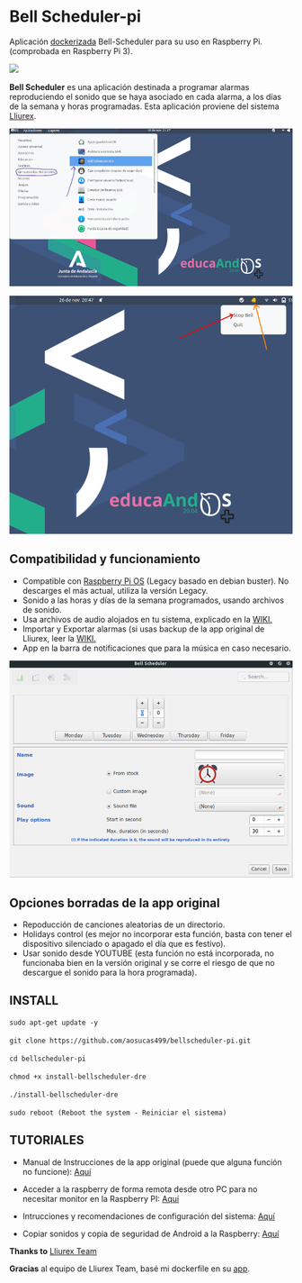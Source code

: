 # Bell Scheduler-pi

Aplicación [dockerizada](https://www.docker.com/) Bell-Scheduler para su uso en Raspberry Pi. (comprobada en Raspberry Pi 3).

![](https://www.kubii.es/7147-large_default/raspberry-pi-3-modelo-b-1-gb-kubii.jpg)

**Bell Scheduler** es una aplicación destinada a programar alarmas reproduciendo el sonido que se haya asociado en cada alarma, a los días de la semana y horas programadas.
Esta aplicación proviene del sistema [Lliurex](https://portal.edu.gva.es/lliurex/va/descarregues/).

![](https://github.com/aosucas499/bellscheduler-dre/raw/main/icons/bellscheduler-place.png)

![](https://github.com/aosucas499/bellscheduler-dre/raw/main/bellscheduler-dre-appindicator/screenshot.png)

## Compatibilidad y funcionamiento
+ Compatible con [Raspberry Pi OS](https://www.raspberrypi.com/software/operating-systems/#raspberry-pi-os-legacy) (Legacy basado en debian buster). No descarges el más actual, utiliza la versión Legacy.
+ Sonido a las horas y días de la semana programados, usando archivos de sonido.
+ Usa archivos de audio alojados en tu sistema, explicado en la [WIKI.](https://github.com/aosucas499/bellscheduler-pi/wiki/Usar-archivos-de-audio-con-el-programa)
+ Importar y Exportar alarmas (si usas backup de la app original de Lliurex, leer la [WIKI.](https://github.com/aosucas499/bellscheduler-pi/wiki/Exportar-alarmas-de-la-app-original-de-lliurex)
+ App en la barra de notificaciones que para la música en caso necesario.

![](https://github.com/aosucas499/bellscheduler-dre/raw/main/icons/bell-scheduler-dre.png)

## Opciones borradas de la app original
+ Repoducción de canciones aleatorias de un directorio.
+ Holidays control (es mejor no incorporar esta función, basta con tener el dispositivo silenciado o apagado el día que es festivo).
+ Usar sonido desde YOUTUBE (esta función no está incorporada, no funcionaba bien en la versión original y se corre el riesgo de que no descargue el sonido para la hora programada).

## INSTALL

    sudo apt-get update -y

    git clone https://github.com/aosucas499/bellscheduler-pi.git

    cd bellscheduler-pi
    
    chmod +x install-bellscheduler-dre

    ./install-bellscheduler-dre
    
    sudo reboot (Reboot the system - Reiniciar el sistema)

## TUTORIALES

+ Manual de Instrucciones de la app original (puede que alguna función no funcione): [Aquí](https://github.com/aosucas499/bellscheduler-dre/raw/docker-xenial/manual%20de%20Bell%20Scheduler-alarmas%20del%20cole.pdf)

+ Acceder a la raspberry de forma remota desde otro PC para no necesitar monitor en la Raspberry PI: [Aquí](https://www.programoergosum.es/tutoriales/escritorio-remoto-a-traves-de-vnc/) 

+ Intrucciones y recomendaciones de configuración del sistema: [Aquí](https://github.com/aosucas499/bellscheduler-pi/wiki/Preconfiguraci%C3%B3n-del-sistema)

+ Copiar sonidos y copia de seguridad de Android a la Raspberry: [Aquí](https://github.com/aosucas499/bellscheduler-pi/wiki/Sonidos-y-copia-de-seguridad-de-Android-a-la-Raspberry)

<b>Thanks to</b> [Lliurex Team](https://portal.edu.gva.es/lliurex/va/) 

<b>Gracias</b> al equipo de Lliurex Team, basé mi dockerfile en su [app](http://wiki.lliurex.net/tiki-index.php?page=Bell+Scheduler).
